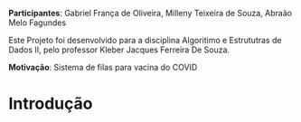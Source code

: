 **Participantes**: Gabriel França de Oliveira, Milleny Teixeira de Souza, Abraão Melo Fagundes
<p>Este Projeto foi desenvolvido para a disciplina Algoritimo e Estrututras de Dados II, pelo professor Kleber Jacques Ferreira De Souza.

**Motivação**: Sistema de filas para vacina do COVID<p>



  
# **Introdução** <h1>
